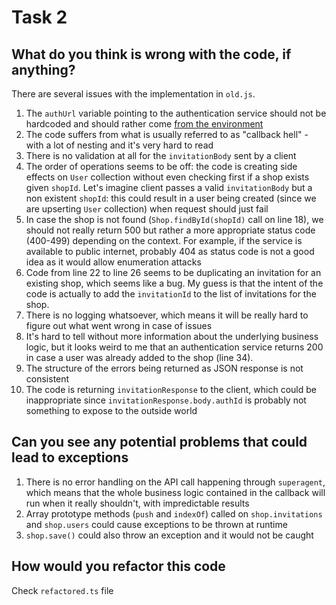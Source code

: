 # Task 2

## What do you think is wrong with the code, if anything?

There are several issues with the implementation in `old.js`.

1. The `authUrl` variable pointing to the authentication service should not be hardcoded and should rather come [from the environment](https://www.12factor.net/config)
2. The code suffers from what is usually referred to as "callback hell" - with a lot of nesting and it's very hard to read
3. There is no validation at all for the `invitationBody` sent by a client
4. The order of operations seems to be off: the code is creating side effects on `User` collection without even checking first if a shop exists given `shopId`.
   Let's imagine client passes a valid `invitationBody` but a non existent `shopId`: this could result in a user being created (since we are upserting `User` collection) when request should just fail
5. In case the shop is not found (`Shop.findById(shopId)` call on line 18), we should not really return 500 but rather a more appropriate status code (400-499) depending on the context. For example, if the service is available to public internet, probably 404 as status code is not a good idea as it would allow enumeration attacks
6. Code from line 22 to line 26 seems to be duplicating an invitation for an existing shop, which seems like a bug.
   My guess is that the intent of the code is actually to add the `invitationId` to the list of invitations for the shop.
7. There is no logging whatsoever, which means it will be really hard to figure out what went wrong in case of issues
8. It's hard to tell without more information about the underlying business logic, but it looks weird to me that an authentication service returns 200 in case a user was already added to the shop (line 34).
9. The structure of the errors being returned as JSON response is not consistent
10. The code is returning `invitationResponse` to the client, which could be inappropriate since `invitationResponse.body.authId` is probably not something to expose to the outside world

## Can you see any potential problems that could lead to exceptions

1. There is no error handling on the API call happening through `superagent`, which means that the whole business logic contained in the callback will run when it really shouldn't, with impredictable results
2. Array prototype methods (`push` and `indexOf`) called on `shop.invitations` and `shop.users` could cause exceptions to be thrown at runtime
3. `shop.save()` could also throw an exception and it would not be caught

## How would you refactor this code

Check `refactored.ts` file
